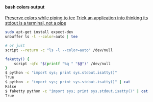
#### bash colors output 

[Preserve colors while piping to tee](https://superuser.com/questions/352697/preserve-colors-while-piping-to-tee)
[Trick an application into thinking its stdout is a terminal, not a pipe](https://stackoverflow.com/questions/1401002/trick-an-application-into-thinking-its-stdout-is-a-terminal-not-a-pipe)  
```bash
sudo apt-get install expect-dev
unbuffer ls -l --color=auto | tee

# or just
script --return -c "ls -l --color=auto" /dev/null

faketty() {
    script -qfc "$(printf "%q " "$@")" /dev/null
}
$ python -c "import sys; print sys.stdout.isatty()"
True
$ python -c "import sys; print sys.stdout.isatty()" | cat
False
$ faketty python -c "import sys; print sys.stdout.isatty()" | cat
True
```
<!--stackedit_data:
eyJoaXN0b3J5IjpbLTE4NjczOTQ4NjYsOTA5NTc4NDg1XX0=
-->